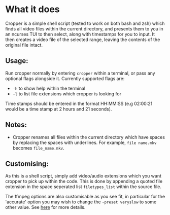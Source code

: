 # What it does
Cropper is a simple shell script (tested to work on both bash and zsh) which finds all video files within the current directory, and presents them to you in an ncurses TUI to then select, along with timestamps for you to input. It then creates a video file of the selected range, leaving the contents of the original file intact.

## Usage:
Run cropper normally by entering `cropper` within a terminal, or pass any optional flags alongside it. Currently supported flags are:
* `-h` to show help within the terminal
* `-l` to list file extensions which cropper is looking for

Time stamps should be entered in the format HH:MM:SS (e.g 02:00:21 would be a time stamp at 2 hours and 21 seconds). 

## Notes:
* Cropper renames all files within the current directory which have spaces by replacing the spaces with underlines. For example, `file name.mkv` becomes `file_name.mkv`.

## Customising:
As this is a shell script, simply add video/audio extensions which you want cropper to pick up within the code. This is done by appending a quoted file extension in the space seperated list `filetypes_list` within the source file.

The ffmpeg options are also customisable as you see fit, in particular for the 'accurate' option you may wish to change the `-preset veryslow` to some other value. See [here](https://trac.ffmpeg.org/wiki/Encode/H.264) for more details.
